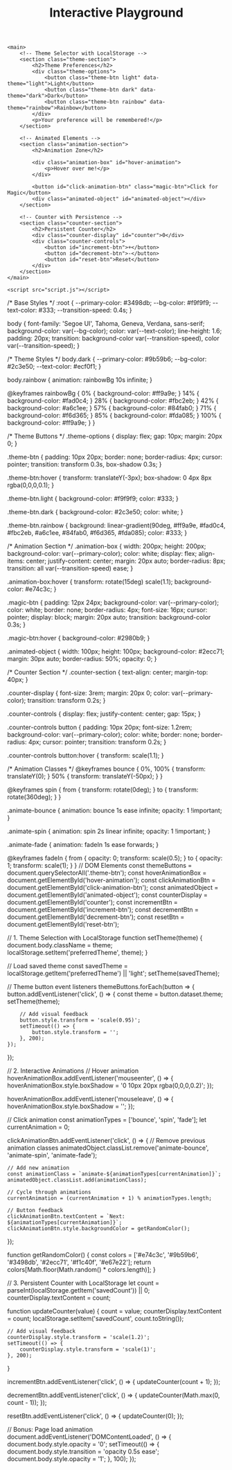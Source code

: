 <!DOCTYPE html>
<html lang="en">
<head>
    <meta charset="UTF-8">
    <meta name="viewport" content="width=device-width, initial-scale=1.0">
    <title>CSS3 & JavaScript Magic</title>
    <link rel="stylesheet" href="styles.css">
</head>
<body>
    <header>
        <h1>Interactive Playground</h1>
    </header>

    <main>
        <!-- Theme Selector with LocalStorage -->
        <section class="theme-section">
            <h2>Theme Preferences</h2>
            <div class="theme-options">
                <button class="theme-btn light" data-theme="light">Light</button>
                <button class="theme-btn dark" data-theme="dark">Dark</button>
                <button class="theme-btn rainbow" data-theme="rainbow">Rainbow</button>
            </div>
            <p>Your preference will be remembered!</p>
        </section>

        <!-- Animated Elements -->
        <section class="animation-section">
            <h2>Animation Zone</h2>
            
            <div class="animation-box" id="hover-animation">
                <p>Hover over me!</p>
            </div>

            <button id="click-animation-btn" class="magic-btn">Click for Magic</button>
            <div class="animated-object" id="animated-object"></div>
        </section>

        <!-- Counter with Persistence -->
        <section class="counter-section">
            <h2>Persistent Counter</h2>
            <div class="counter-display" id="counter">0</div>
            <div class="counter-controls">
                <button id="increment-btn">+</button>
                <button id="decrement-btn">-</button>
                <button id="reset-btn">Reset</button>
            </div>
        </section>
    </main>

    <script src="script.js"></script>
</body>
</html>

/* Base Styles */
:root {
    --primary-color: #3498db;
    --bg-color: #f9f9f9;
    --text-color: #333;
    --transition-speed: 0.4s;
}

body {
    font-family: 'Segoe UI', Tahoma, Geneva, Verdana, sans-serif;
    background-color: var(--bg-color);
    color: var(--text-color);
    line-height: 1.6;
    padding: 20px;
    transition: background-color var(--transition-speed), color var(--transition-speed);
}

/* Theme Styles */
body.dark {
    --primary-color: #9b59b6;
    --bg-color: #2c3e50;
    --text-color: #ecf0f1;
}

body.rainbow {
    animation: rainbowBg 10s infinite;
}

@keyframes rainbowBg {
    0% { background-color: #ff9a9e; }
    14% { background-color: #fad0c4; }
    28% { background-color: #fbc2eb; }
    42% { background-color: #a6c1ee; }
    57% { background-color: #84fab0; }
    71% { background-color: #f6d365; }
    85% { background-color: #fda085; }
    100% { background-color: #ff9a9e; }
}

/* Theme Buttons */
.theme-options {
    display: flex;
    gap: 10px;
    margin: 20px 0;
}

.theme-btn {
    padding: 10px 20px;
    border: none;
    border-radius: 4px;
    cursor: pointer;
    transition: transform 0.3s, box-shadow 0.3s;
}

.theme-btn:hover {
    transform: translateY(-3px);
    box-shadow: 0 4px 8px rgba(0,0,0,0.1);
}

.theme-btn.light {
    background-color: #f9f9f9;
    color: #333;
}

.theme-btn.dark {
    background-color: #2c3e50;
    color: white;
}

.theme-btn.rainbow {
    background: linear-gradient(90deg, 
        #ff9a9e, #fad0c4, #fbc2eb, #a6c1ee, 
        #84fab0, #f6d365, #fda085);
    color: #333;
}

/* Animation Section */
.animation-box {
    width: 200px;
    height: 200px;
    background-color: var(--primary-color);
    color: white;
    display: flex;
    align-items: center;
    justify-content: center;
    margin: 20px auto;
    border-radius: 8px;
    transition: all var(--transition-speed) ease;
}

.animation-box:hover {
    transform: rotate(15deg) scale(1.1);
    background-color: #e74c3c;
}

.magic-btn {
    padding: 12px 24px;
    background-color: var(--primary-color);
    color: white;
    border: none;
    border-radius: 4px;
    font-size: 16px;
    cursor: pointer;
    display: block;
    margin: 20px auto;
    transition: background-color 0.3s;
}

.magic-btn:hover {
    background-color: #2980b9;
}

.animated-object {
    width: 100px;
    height: 100px;
    background-color: #2ecc71;
    margin: 30px auto;
    border-radius: 50%;
    opacity: 0;
}

/* Counter Section */
.counter-section {
    text-align: center;
    margin-top: 40px;
}

.counter-display {
    font-size: 3rem;
    margin: 20px 0;
    color: var(--primary-color);
    transition: transform 0.2s;
}

.counter-controls {
    display: flex;
    justify-content: center;
    gap: 15px;
}

.counter-controls button {
    padding: 10px 20px;
    font-size: 1.2rem;
    background-color: var(--primary-color);
    color: white;
    border: none;
    border-radius: 4px;
    cursor: pointer;
    transition: transform 0.2s;
}

.counter-controls button:hover {
    transform: scale(1.1);
}

/* Animation Classes */
@keyframes bounce {
    0%, 100% { transform: translateY(0); }
    50% { transform: translateY(-50px); }
}

@keyframes spin {
    from { transform: rotate(0deg); }
    to { transform: rotate(360deg); }
}

.animate-bounce {
    animation: bounce 1s ease infinite;
    opacity: 1 !important;
}

.animate-spin {
    animation: spin 2s linear infinite;
    opacity: 1 !important;
}

.animate-fade {
    animation: fadeIn 1s ease forwards;
}

@keyframes fadeIn {
    from { opacity: 0; transform: scale(0.5); }
    to { opacity: 1; transform: scale(1); }
}
// DOM Elements
const themeButtons = document.querySelectorAll('.theme-btn');
const hoverAnimationBox = document.getElementById('hover-animation');
const clickAnimationBtn = document.getElementById('click-animation-btn');
const animatedObject = document.getElementById('animated-object');
const counterDisplay = document.getElementById('counter');
const incrementBtn = document.getElementById('increment-btn');
const decrementBtn = document.getElementById('decrement-btn');
const resetBtn = document.getElementById('reset-btn');

// 1. Theme Selection with LocalStorage
function setTheme(theme) {
    document.body.className = theme;
    localStorage.setItem('preferredTheme', theme);
}

// Load saved theme
const savedTheme = localStorage.getItem('preferredTheme') || 'light';
setTheme(savedTheme);

// Theme button event listeners
themeButtons.forEach(button => {
    button.addEventListener('click', () => {
        const theme = button.dataset.theme;
        setTheme(theme);
        
        // Add visual feedback
        button.style.transform = 'scale(0.95)';
        setTimeout(() => {
            button.style.transform = '';
        }, 200);
    });
});

// 2. Interactive Animations
// Hover animation
hoverAnimationBox.addEventListener('mouseenter', () => {
    hoverAnimationBox.style.boxShadow = '0 10px 20px rgba(0,0,0,0.2)';
});

hoverAnimationBox.addEventListener('mouseleave', () => {
    hoverAnimationBox.style.boxShadow = '';
});

// Click animation
const animationTypes = ['bounce', 'spin', 'fade'];
let currentAnimation = 0;

clickAnimationBtn.addEventListener('click', () => {
    // Remove previous animation classes
    animatedObject.classList.remove('animate-bounce', 'animate-spin', 'animate-fade');
    
    // Add new animation
    const animationClass = `animate-${animationTypes[currentAnimation]}`;
    animatedObject.classList.add(animationClass);
    
    // Cycle through animations
    currentAnimation = (currentAnimation + 1) % animationTypes.length;
    
    // Button feedback
    clickAnimationBtn.textContent = `Next: ${animationTypes[currentAnimation]}`;
    clickAnimationBtn.style.backgroundColor = getRandomColor();
});

function getRandomColor() {
    const colors = ['#e74c3c', '#9b59b6', '#3498db', '#2ecc71', '#f1c40f', '#e67e22'];
    return colors[Math.floor(Math.random() * colors.length)];
}

// 3. Persistent Counter with LocalStorage
let count = parseInt(localStorage.getItem('savedCount')) || 0;
counterDisplay.textContent = count;

function updateCounter(value) {
    count = value;
    counterDisplay.textContent = count;
    localStorage.setItem('savedCount', count.toString());
    
    // Add visual feedback
    counterDisplay.style.transform = 'scale(1.2)';
    setTimeout(() => {
        counterDisplay.style.transform = 'scale(1)';
    }, 200);
}

incrementBtn.addEventListener('click', () => {
    updateCounter(count + 1);
});

decrementBtn.addEventListener('click', () => {
    updateCounter(Math.max(0, count - 1));
});

resetBtn.addEventListener('click', () => {
    updateCounter(0);
});

// Bonus: Page load animation
document.addEventListener('DOMContentLoaded', () => {
    document.body.style.opacity = '0';
    setTimeout(() => {
        document.body.style.transition = 'opacity 0.5s ease';
        document.body.style.opacity = '1';
    }, 100);
});
